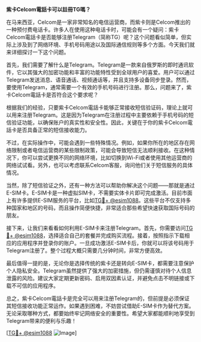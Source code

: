 **紫卡Celcom電話卡可以註冊TG嗎？**

在马来西亚，Celcom是一家非常知名的电信运营商，而紫卡则是Celcom推出的一种预付费电话卡。许多人在使用这种电话卡时，可能会有一个疑问：紫卡Celcom電話卡是否能够注册Telegram（简称TG）呢？这个问题看似简单，但实际上涉及到了网络环境、手机号码用途以及国际通信规则等多个方面。今天我们就来详细探讨一下这个问题。

首先，我们需要了解什么是Telegram。Telegram是一款来自俄罗斯的即时通讯软件，它以其强大的加密功能和丰富的功能特性受到全球用户的喜爱。用户可以通过Telegram发送消息、语音通话、视频通话等，并且支持多设备同步登录。然而，要使用Telegram，通常需要一个有效的手机号码进行注册。那么，问题来了，紫卡Celcom電話卡是否符合这个要求呢？

根据我们的经验，只要紫卡Celcom電話卡能够正常接收短信验证码，理论上就可以用来注册Telegram。这是因为Telegram在注册过程中主要依赖于手机号码的短信验证功能，以确保账户的真实性和安全性。因此，关键在于你的紫卡Celcom電話卡是否具备正常的短信接收能力。

不过，在实际操作中，可能会遇到一些特殊情况。例如，如果你所在的地区存在网络限制或者电信运营商的某些限制政策，可能会导致短信无法顺利接收。在这种情况下，你可以尝试更换不同的网络环境，比如切换到Wi-Fi或者使用其他运营商的网络试试看。另外，也可以考虑联系Celcom客服，询问他们关于短信服务的具体情况。

当然，除了短信验证之外，还有一种方法可以帮助你解决这个问题——那就是通过E-SIM卡。E-SIM卡是一种虚拟SIM卡，不需要实体卡片即可完成激活。目前市面上有许多提供E-SIM服务的平台，比如[TG💪+ @esim1088](https://t.me/s/esim1088)。这些平台不仅支持多种国家和地区的号码，而且操作简便快捷，非常适合那些希望快速获取国际号码的朋友。

接下来，让我们来看看如何利用E-SIM卡来注册Telegram。首先，你需要访问[TG💪+ @esim1088](https://t.me/s/esim1088)，选择适合自己的套餐并完成购买流程。接着，按照指示下载相应的应用程序并登录你的账户。一旦成功激活E-SIM卡后，你就可以将该号码用于Telegram注册了。整个过程大概只需要几分钟时间，非常方便高效。

最后值得一提的是，无论你是选择传统的紫卡还是转向E-SIM卡，都需要注意保护个人隐私安全。Telegram虽然提供了强大的加密措施，但仍需谨慎对待个人信息泄露的风险。建议大家定期更新密码、启用双因素认证，并避免点击不明链接或下载不可信的应用程序。

总之，紫卡Celcom電話卡是完全可以用来注册Telegram的，但前提是必须保证其短信接收功能正常运作。如果遇到困难，不妨尝试借助E-SIM卡作为替代方案。无论采取哪种方式，都要始终牢记网络安全的重要性。希望大家都能顺利地享受到Telegram带来的便利与乐趣！

[[TG💪+ @esim1088](https://t.me/s/esim1088) ![Image](https://i.postimg.cc/4NQfJmqS/Snipaste-2025-05-13-00-14-12.png)]